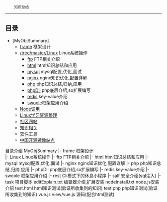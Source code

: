		知识总结
------------------------

## 目录
- [MyObjSummary]
  - [frame](#frame) 框架设计
  - [/tree/master/Linux](#Linux) Linux系统操作
	  - [ftp](#ftp) FTP相关介绍
	  - [html](#html) html知识总结和应用
	  - [mysql](#mysql) mysql配置,优化,面试
	  - [nginx](#nginx) nginx知识优化,配置详解
	  - [php](#php) php知识总结,归纳,应用
	  - [phpDll](#phpDll) php底层介绍,so扩展编写
	  - [redis](#redis) key-value介绍
	  - [swoole](#swoole)框架应用介绍
  - [Node调用](#node调用)
  - [Linux学习资源整理](#linux学习资源整理)
  - [社区网站](#社区网站) 
  - [知识相关](#知识相关) 
  - [软件工具](#软件工具) 
  - [中国开源镜像站点](#中国开源镜像站点) 





目录介绍
MyObjSummary
|-	frame 							框架设计 			
|-	Linux							Linux系统操作
	|-	ftp 								FTP相关介绍
	|-	html  								html知识总结和应用
	|-	mysql 								mysql配置,优化,面试
	|-	nginx 								nginx知识优化,配置详解
	|-	php 								php知识总结,归纳,应用
	|-	phpDll 								php底层介绍,so扩展编写
	|-	redis 								key-value介绍
	|-	swoole 								框架应用介绍
|-	rest							Cli模式下的休息小程序
|-	salf 							安全介绍(sql注入)
|-	task 							项目脚本
	editExplain.txt 				编辑器介绍,扩展安装
	nodeInstall.txt 				node.js安装介绍
	test.html  						html知识测试(验证所收集到的知识)
	test.php 						php知识测试(验证所收集到的知识)
	vue.js 							view/vue.js 源码(配合html测试)